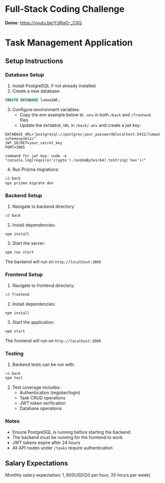 # Full-Stack Coding Challenge

**Demo**: https://youtu.be/YzRjqO-_C0Q

# Task Management Application

## Setup Instructions

### Database Setup
1. Install PostgreSQL if not already installed
2. Create a new database:
```sql
CREATE DATABASE lumaaSWE;
```
3. Configure environment variables:
   - Copy the env example below to `.env` in both `/back` and `/frontend` files
   - Update the `DATABASE_URL` in `/back/.env` and create a jwt key:
```
DATABASE_URL="postgresql://postgres:your_password@localhost:5432/lumaaSWE?schema=public"
JWT_SECRET=your_secret_key
PORT=3005

command for jwt key: node -e "console.log(require('crypto').randomBytes(64).toString('hex'))"
```
4. Run Prisma migrations:
```bash
cd back
npx prisma migrate dev
```

### Backend Setup
1. Navigate to backend directory:
```bash
cd back
```
2. Install dependencies:
```bash
npm install
```
3. Start the server:
```bash
npm run start
```
The backend will run on `http://localhost:3005` 

### Frontend Setup
1. Navigate to frontend directory:
```bash
cd frontend
```
2. Install dependencies:
```bash
npm install
```
3. Start the application:
```bash
npm start
```
The frontend will run on `http://localhost:3000`

### Testing
1. Backend tests can be run with:
```bash
cd back
npm test
```
2. Test coverage includes:
   - Authentication (register/login)
   - Task CRUD operations
   - JWT token verification
   - Database operations

### Notes
- Ensure PostgreSQL is running before starting the backend
- The backend must be running for the frontend to work
- JWT tokens expire after 24 hours
- All API routes under `/tasks` require authentication

## Salary Expectations
Monthly salary expectation: $1,600 USD ($20 per hour, 20 hours per week)